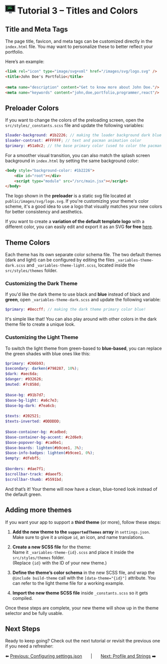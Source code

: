 # <img src="../assets/logo.png"> Tutorial 3 – Titles and Colors

## Title and Meta Tags

The page title, favicon, and meta tags can be customized directly in the `index.html` file. You may want to personalize these to better reflect your portfolio.

Here’s an example:

```html
<link rel="icon" type="image/svg+xml" href="/images/svg/logo.svg" />
<title>John Doe's Portfolio</title>

<meta name="description" content="Get to know more about John Doe."/>
<meta name="keywords" content="john,doe,portfolio,programmer,react"/>
```

## Preloader Colors

If you want to change the colors of the preloading screen, open the `src/styles/_constants.scss` file and update the following variables:

```scss
$loader-background: #1b2226; // making the loader background dark blue
$loader-contrast: #FFFFFF; // text and pacman animation color
$primary: #51a0c2; // the base primary color (used to color the pacman beans)
```
For a smoother visual transition, you can also match the splash screen background in `index.html` by setting the same background color:


```html
<body style="background-color: #1b2226">
    <div id="root"></div>
    <script type="module" src="/src/main.jsx"></script>
</body>
```

The logo shown in the **preloader** is a static svg file located at `public/images/svg/logo.svg`. If you're customizing your theme's color scheme, it's a good idea to use a logo that visually matches your new colors for better consistency and aesthetics. 

If you want to create a **variation of the default template logo** with a different color, you can easily edit and export it as an SVG **for free** [here](https://www.svgrepo.com/svg/411136/code?edit=true).

## Theme Colors

Each theme has its own separate color schema file. The two default themes (dark and light) can be configured by editing the files `_variables-theme-dark.scss` and `_variables-theme-light.scss`, located inside the `src/styles/themes` folder.

### Customizing the Dark Theme

If you'd like the dark theme to use black and **blue** instead of black and **green**, open `_variables-theme-dark.scss` and update the following variable:

```scss
$primary: #8eccff; // making the dark theme primary color blue!
```

It's simple like that! You can also play around with other colors in the dark theme file to create a unique look.

### Customizing the Light Theme

To switch the light theme from green-based to **blue-based**, you can replace the green shades with blue ones like this:

```scss
$primary: #266b93;
$secondary: darken(#798287, 10%);
$dark: #aec6da;
$danger: #932626;
$muted: #7c858d;

$base-bg: #91b7d7;
$base-bg-light: #a6c7e3;
$base-bg-dark: #7ea6cb;

$texts: #202521;
$texts-inverted: #DDDDDD;

$base-container-bg: #cadbed;
$base-container-bg-accent: #c2d6e9;
$base-popover-bg: #cad6e1;
$base-boards: lighten(#b9cee1, 3%);
$base-info-badges: lighten(#b9cee1, 0%);
$empty: #dfebf5;

$borders: #dae7f1;
$scrollbar-track: #daeef5;
$scrollbar-thumb: #5591bd;
```

And that’s it! Your theme will now have a clean, blue-toned look instead of the default green.

## Adding more themes

If you want your app to support a **third theme** (or more), follow these steps:

1. **Add the new theme to the `supportedThemes` array** in `settings.json`. Make sure to give it a unique `id`, an icon, and name translations.

2. **Create a new SCSS file** for the theme:  
   Name it `_variables-theme-{id}.scss` and place it inside the `src/styles/themes` folder.  
   (Replace `{id}` with the ID of your new theme.)

3. **Define the theme’s color schema** in the new SCSS file, and wrap the `@include build-theme` call with the `[data-theme="{id}"]` attribute. You can refer to the light theme file for a working example.

4. **Import the new theme SCSS file** inside `_constants.scss` so it gets compiled.

Once these steps are complete, your new theme will show up in the theme selector and be fully usable.

## Next Steps
Ready to keep going? Check out the next tutorial or revisit the previous one if you need a refresher:

⬅️ [Previous: Configuring settings.json](./TUTORIAL_02_CONFIGURING_SETTINGS_JSON.md)
&nbsp;&nbsp;&nbsp;&nbsp;&nbsp;&nbsp;|&nbsp;&nbsp;&nbsp;&nbsp;&nbsp;&nbsp;
[Next: Profile and Strings](./TUTORIAL_04_PROFILE_AND_STRINGS.md) ➡️ 